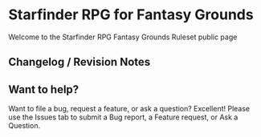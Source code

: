 # Starfinder RPG for Fantasy Grounds

Welcome to the Starfinder RPG Fantasy Grounds Ruleset public page

## Changelog / Revision Notes



## Want to help?

Want to file a bug, request a feature, or ask a question?  Excellent!  Please use the Issues tab to submit a Bug report, a Feature request, or Ask a Question.



